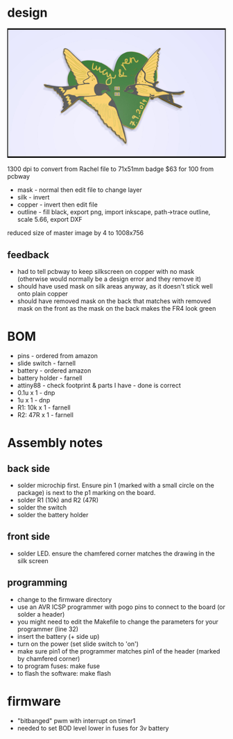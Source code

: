 # design

![design](design/lucy-ren-badge.jpg)

1300 dpi to convert from Rachel file to 71x51mm badge
$63 for 100 from pcbway

* mask - normal then edit file to change layer
* silk - invert
* copper - invert then edit file
* outline - fill black, export png, import inkscape, path->trace outline, scale 5.66, export DXF

reduced size of master image by 4 to 1008x756

## feedback

* had to tell pcbway to keep silkscreen on copper with no mask (otherwise would normally be a design error and they remove it)
* should have used mask on silk areas anyway, as it doesn't stick well onto plain copper
* should have removed mask on the back that matches with removed mask on the front as the mask on the back makes the FR4 look green

# BOM

* pins - ordered from amazon
* slide switch - farnell
* battery - ordered amazon
* battery holder - farnell
* attiny88 - check footprint & parts I have - done is correct
* 0.1u x 1  - dnp 
* 1u x 1 - dnp
* R1: 10k x 1 - farnell 
* R2: 47R x 1 - farnell

# Assembly notes

## back side

* solder microchip first. Ensure pin 1 (marked with a small circle on the package) is next to the p1 marking on the board.
* solder R1 (10k) and R2 (47R)
* solder the switch
* solder the battery holder

## front side

* solder LED. ensure the chamfered corner matches the drawing in the silk screen

## programming

* change to the firmware directory
* use an AVR ICSP programmer with pogo pins to connect to the board (or solder a header)
* you might need to edit the Makefile to change the parameters for your programmer (line 32)
* insert the battery (+ side up)
* turn on the power (set slide switch to 'on')
* make sure pin1 of the programmer matches pin1 of the header (marked by chamfered corner)
* to program fuses: make fuse
* to flash the software: make flash

# firmware

* "bitbanged" pwm with interrupt on timer1
* needed to set BOD level lower in fuses for 3v battery
